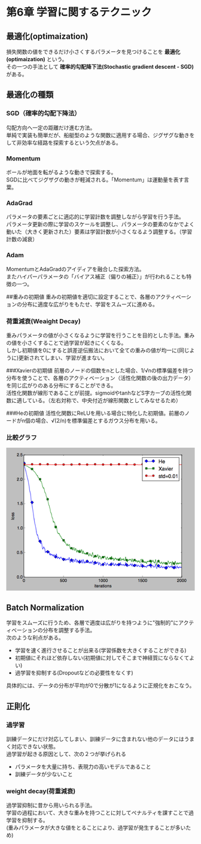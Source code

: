# 第6章 学習に関するテクニック
## 最適化(optimaization)
損失関数の値をできるだけ小さくするパラメータを見つけることを **最適化(optimaization)** という。  
その一つの手法として **確率的勾配降下法(Stochastic gradient descent - SGD)** がある。  

## 最適化の種類
### SGD（確率的勾配下降法）
勾配方向へ一定の距離だけ進む方法。  
単純で実装も簡単だが、船艇型のような関数に適用する場合、ジグザグな動きをして非効率な経路を探索するという欠点がある。  

### Momentum
ボールが地面を転がるような動きで探索する。  
SGDに比べてジグザグの動きが軽減される。「Momentum」は運動量を表す言葉。

### AdaGrad
パラメータの要素ごとに適応的に学習計数を調整しながら学習を行う手法。  
パラメータ更新の際に学習のスケールを調整し、パラメータの要素のなかでよく動いた（大きく更新された）要素は学習計数が小さくなるよう調整する。（学習計数の減衰）

### Adam
MomentumとAdaGradのアイディアを融合した探索方法。  
またハイパーパラメータの「バイアス補正（偏りの補正）」が行われることも特徴の一つ。

##重みの初期値
重みの初期値を適切に設定することで、各層のアクティベーションの分布に適度な広がりをもたせ、学習をスムーズに進める。  


### 荷重減衰(Weaight Decay)
重みパラメータの値が小さくなるように学習を行うことを目的とした手法。重みの値を小さくすることで過学習が起きにくくなる。  
しかし初期値を0にすると誤差逆伝搬法において全ての重みの値が均一に(同じように)更新されてしまい、学習が進まない。

###Xavierの初期値
前層のノードの個数をnとした場合、1/√nの標準偏差を持つ分布を使うことで、各層のアクティベーション（活性化関数の後の出力データ）を同じ広がりのある分布にすることができる。  
活性化関数が線形であることが前提。sigmoidやtanhなどS字カーブの活性化関数に適している。（左右対称で、中央付近が線形関数としてみなせるため）

###Heの初期値
活性化関数にReLUを用いる場合に特化した初期値。前層のノードがn個の場合、√(2/n)を標準偏差とするガウス分布を用いる。

### 比較グラフ
![比較グラフ](https://github.com/nesheep5/study-deep-learning-from-scratch/blob/master/ch06/Figure_1.png)

## Batch Normalization
学習をスムーズに行うため、各層で適度は広がりを持つように"強制的"にアクティベーションの分布を調整する手法。  
次のような利点がある。
- 学習を速く進行させることが出来る(学習係数を大きくすることができる)
- 初期値にそれほど依存しない(初期値に対してそこまで神経質にならなくてよい)
- 過学習を抑制する(Dropoutなどの必要性をなくす)

具体的には、データの分布が平均が0で分散が1になるように正規化をおこなう。

## 正則化
### 過学習
訓練データにだけ対応してしまい、訓練データに含まれない他のデータにはうまく対応できない状態。  
過学習が起きる原因として、次の２つが挙げられる
- パラメータを大量に持ち、表現力の高いモデルであること
- 訓練データが少ないこと

### weight decay(荷重減衰)
過学習抑制に昔から用いられる手法。  
学習の過程において、大きな重みを持つことに対してペナルティを課すことで過学習を抑制する。  
(重みパラメータが大きな値をとることにより、過学習が発生することが多いため)

